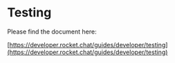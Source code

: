 # Testing

Please find the document here:

[https://developer.rocket.chat/guides/developer/testing](https://developer.rocket.chat/guides/developer/testing)

